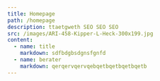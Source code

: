 ```yaml
---
title: Homepage
path: /homepage
description: ttaetgweth SEO SEO SEO
src: /images/ARI-458-Kipper-L-Heck-300x199.jpg
content:
  - name: title
    markdown: sdfbdgbsdgnsfgnfd
  - name: berater
    markdown: qerqervqervqebqetbqetbqetbqetb
---
```

